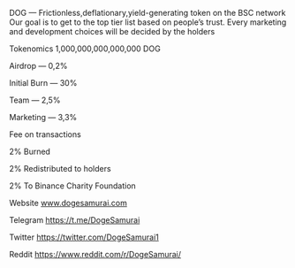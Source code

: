 DOG — Frictionless,deflationary,yield-generating token on the BSC network
Our goal is to get to the top tier list based on people’s trust. Every marketing and development choices will be decided by the holders

Tokenomics
1,000,000,000,000,000 DOG

Airdrop — 0,2%

Initial Burn — 30%

Team — 2,5%

Marketing — 3,3%

Fee on transactions

2% Burned

2% Redistributed to holders

2% To Binance Charity Foundation

Website
www.dogesamurai.com

Telegram
https://t.me/DogeSamurai

Twitter
https://twitter.com/DogeSamurai1

Reddit
https://www.reddit.com/r/DogeSamurai/

